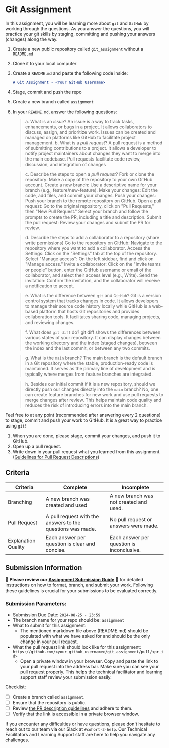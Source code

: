 # Git Assignment

In this assignment, you will be learning more about `git` and `GitHub` by working through the questions. As you answer the questions, you will practice your git skills by staging, committing and pushing your answers (changes) along the way.

1. Create a new public repository called `git_assignment` without a `README.md`
2. Clone it to your local computer
3. Create a `README.md` and paste the following code inside:

    ```markdown
    # Git Assignment - <Your GitHub Username>
    ```

4. Stage, commit and push the repo
5. Create a new branch called `assignment`
6. In your `README.md`, answer the following questions:
    
    > a. What is an _issue_?
    An issue is a way to track tasks, enhancements, or bugs in a project. It allows collaborators to discuss, assign, and prioritize work. Issues can be created and managed on platforms like GitHub to facilitate project management.
    > b. What is a _pull request_?
    > A pull request is a method of submitting contributions to a project. It allows a developer to notify project maintainers about changes they want to merge into the main codebase. Pull requests facilitate code review, discussion, and integration of changes

    > c. Describe the steps to open a _pull request_?
    > Fork or clone the repository: Make a copy of the repository to your own GitHub account.
        Create a new branch: Use a descriptive name for your branch (e.g., feature/new-feature).
        Make your changes: Edit the code, add files, and commit your changes.
        Push your changes: Push your branch to the remote repository on GitHub.
        Open a pull request: Go to the original repository, click on "Pull Requests," then "New Pull Request." Select your branch and follow the prompts to create the PR, including a title and description.
        Submit the pull request: Review your changes and submit the PR for review.

    
    > d. Describe the steps to add a collaborator to a repository (share write permissions)
       Go to the repository on GitHub: Navigate to the repository where you want to add a collaborator.
    Access the Settings: Click on the "Settings" tab at the top of the repository.
    Select "Manage access": On the left sidebar, find and click on "Manage access."
    Invite a collaborator: Click on the "Invite teams or people" button, enter the GitHub username or email of the collaborator, and select their access level (e.g., Write).
    Send the invitation: Confirm the invitation, and the collaborator will receive a notification to accept.

    > e. What is the difference between `git` and `GitHub`?
    > Git is a version control system that tracks changes in code. It allows developers to manage their source code history locally while GitHub is a web-based platform that hosts Git repositories and provides         collaboration tools. It facilitates sharing code, managing projects, and reviewing changes.


    > f. What does `git diff` do?
    >  git diff shows the differences between various states of your repository. It can display changes between the working directory and the index (staged changes), between the index and the last commit, or between any two commits.

    > g. What is the `main` branch?
    > The main branch is the default branch in a Git repository where the stable, production-ready code is maintained. It serves as the primary line of development and is typically where merges from feature branches are integrated.

    > h. Besides our initial commit if it is a new repository, should we directly push our changes directly into the `main` branch?
    > No, one can create feature branches for new work and use pull requests to merge changes after review. This helps maintain code quality and reduces the risk of introducing errors into the main branch.
    

Feel free to at any point (recommended after answering every 2 questions) to stage, commit and push your work to GitHub. It is a great way to practice using `git`!

1. When you are done, please stage, commit your changes, and push it to GitHub.
2. Open up a pull request.
3. Write down in your pull request what you learned from this assignment. ([Guidelines for Pull Request Descriptions](https://github.com/UofT-DSI/onboarding/blob/main/onboarding_documents/submissions.md#guidelines-for-pull-request-descriptions))

## Criteria

|Criteria|Complete|Incomplete|
|---|---|---|
|Branching|A new branch was created and used|A new branch was not created and used.|
|Pull Request|A pull request with the answers to the questions was made.|No pull request or answers were made.|
|Explanation Quality|Each answer per question is clear and concise.|Each answer per question is inconclusive.|

## Submission Information

🚨 **Please review our [Assignment Submission Guide](https://github.com/UofT-DSI/onboarding/blob/main/onboarding_documents/submissions.md)** 🚨 for detailed instructions on how to format, branch, and submit your work. Following these guidelines is crucial for your submissions to be evaluated correctly.

### Submission Parameters:
* Submission Due Date: `2024-08-25 - 23:59`
* The branch name for your repo should be: `assignment`
* What to submit for this assignment:
    * The mentioned markdown file above (README.md) should be populated with what we have asked for and should be the only change in your pull request.
* What the pull request link should look like for this assignment: `https://github.com/<your_github_username>/git_assignment/pull/<pr_id>`
    * Open a private window in your browser. Copy and paste the link to your pull request into the address bar. Make sure you can see your pull request properly. This helps the technical facilitator and learning support staff review your submission easily.

Checklist:
- [ ] Create a branch called `assignment`.
- [ ] Ensure that the repository is public.
- [ ] Review [the PR description guidelines](https://github.com/UofT-DSI/onboarding/blob/main/onboarding_documents/submissions.md#guidelines-for-pull-request-descriptions) and adhere to them.
- [ ] Verify that the link is accessible in a private browser window.

If you encounter any difficulties or have questions, please don't hesitate to reach out to our team via our Slack at `#cohort-3-help`. Our Technical Facilitators and Learning Support staff are here to help you navigate any challenges.
